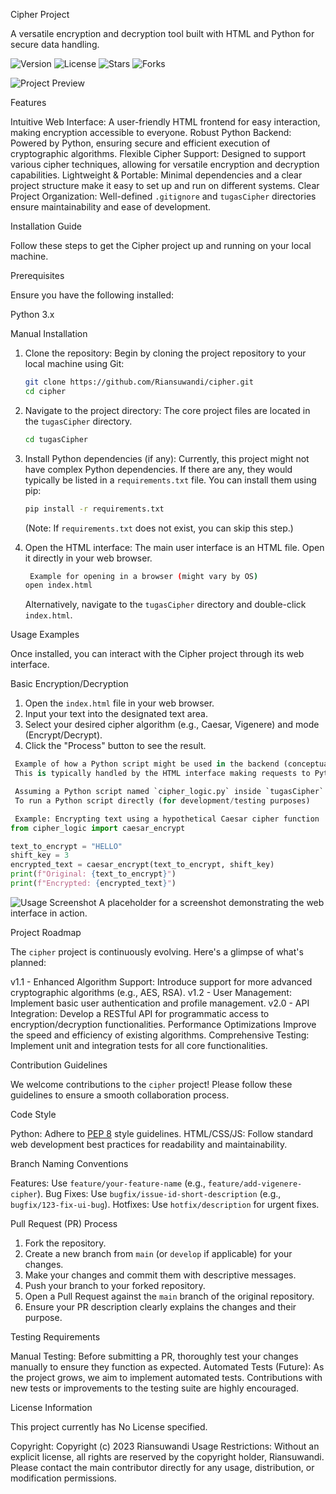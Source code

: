 Cipher Project

A versatile encryption and decryption tool built with HTML and Python for secure data handling.

![Version](https://img.shields.io/badge/version-1.0.0-blue)
![License](https://img.shields.io/badge/license-None-lightgrey)
![Stars](https://img.shields.io/github/stars/Riansuwandi/cipher?style=social)
![Forks](https://img.shields.io/github/forks/Riansuwandi/cipher?style=social)

![Project Preview](/preview_example.png)


Features

Intuitive Web Interface: A user-friendly HTML frontend for easy interaction, making encryption accessible to everyone.
   Robust Python Backend: Powered by Python, ensuring secure and efficient execution of cryptographic algorithms.
   Flexible Cipher Support:  Designed to support various cipher techniques, allowing for versatile encryption and decryption capabilities.
   Lightweight & Portable: Minimal dependencies and a clear project structure make it easy to set up and run on different systems.
   Clear Project Organization: Well-defined `.gitignore` and `tugasCipher` directories ensure maintainability and ease of development.


 Installation Guide

Follow these steps to get the Cipher project up and running on your local machine.

 Prerequisites

Ensure you have the following installed:

   Python 3.x

 Manual Installation

1.  Clone the repository:
    Begin by cloning the project repository to your local machine using Git:

    ```bash
    git clone https://github.com/Riansuwandi/cipher.git
    cd cipher
    ```

2.  Navigate to the project directory:
    The core project files are located in the `tugasCipher` directory.

    ```bash
    cd tugasCipher
    ```

3.  Install Python dependencies (if any):
    Currently, this project might not have complex Python dependencies. If there are any, they would typically be listed in a `requirements.txt` file. You can install them using pip:

    ```bash
    pip install -r requirements.txt
    ```
    (Note: If `requirements.txt` does not exist, you can skip this step.)

4.  Open the HTML interface:
    The main user interface is an HTML file. Open it directly in your web browser.

    ```bash
     Example for opening in a browser (might vary by OS)
    open index.html
    ```
    Alternatively, navigate to the `tugasCipher` directory and double-click `index.html`.


 Usage Examples

Once installed, you can interact with the Cipher project through its web interface.

 Basic Encryption/Decryption

1.  Open the `index.html` file in your web browser.
2.  Input your text into the designated text area.
3.  Select your desired cipher algorithm (e.g., Caesar, Vigenere) and mode (Encrypt/Decrypt).
4.  Click the "Process" button to see the result.

```python
 Example of how a Python script might be used in the backend (conceptual)
 This is typically handled by the HTML interface making requests to Python.

 Assuming a Python script named `cipher_logic.py` inside `tugasCipher`
 To run a Python script directly (for development/testing purposes)

 Example: Encrypting text using a hypothetical Caesar cipher function
from cipher_logic import caesar_encrypt

text_to_encrypt = "HELLO"
shift_key = 3
encrypted_text = caesar_encrypt(text_to_encrypt, shift_key)
print(f"Original: {text_to_encrypt}")
print(f"Encrypted: {encrypted_text}")
```

![Usage Screenshot](/preview_example.png)
A placeholder for a screenshot demonstrating the web interface in action.


 Project Roadmap

The `cipher` project is continuously evolving. Here's a glimpse of what's planned:

   v1.1 - Enhanced Algorithm Support: Introduce support for more advanced cryptographic algorithms (e.g., AES, RSA).
   v1.2 - User Management: Implement basic user authentication and profile management.
   v2.0 - API Integration: Develop a RESTful API for programmatic access to encryption/decryption functionalities.
   Performance Optimizations Improve the speed and efficiency of existing algorithms.
   Comprehensive Testing: Implement unit and integration tests for all core functionalities.


 Contribution Guidelines

We welcome contributions to the `cipher` project! Please follow these guidelines to ensure a smooth collaboration process.

 Code Style

   Python: Adhere to [PEP 8](https://www.python.org/dev/peps/pep-0008/) style guidelines.
   HTML/CSS/JS: Follow standard web development best practices for readability and maintainability.

 Branch Naming Conventions

   Features: Use `feature/your-feature-name` (e.g., `feature/add-vigenere-cipher`).
   Bug Fixes: Use `bugfix/issue-id-short-description` (e.g., `bugfix/123-fix-ui-bug`).
   Hotfixes: Use `hotfix/description` for urgent fixes.

 Pull Request (PR) Process

1.  Fork the repository.
2.  Create a new branch from `main` (or `develop` if applicable) for your changes.
3.  Make your changes and commit them with descriptive messages.
4.  Push your branch to your forked repository.
5.  Open a Pull Request against the `main` branch of the original repository.
6.  Ensure your PR description clearly explains the changes and their purpose.

 Testing Requirements

   Manual Testing: Before submitting a PR, thoroughly test your changes manually to ensure they function as expected.
   Automated Tests (Future): As the project grows, we aim to implement automated tests. Contributions with new tests or improvements to the testing suite are highly encouraged.


 License Information

This project currently has No License specified.

   Copyright: Copyright (c) 2023 Riansuwandi
   Usage Restrictions: Without an explicit license, all rights are reserved by the copyright holder, Riansuwandi. Please contact the main contributor directly for any usage, distribution, or modification permissions.

